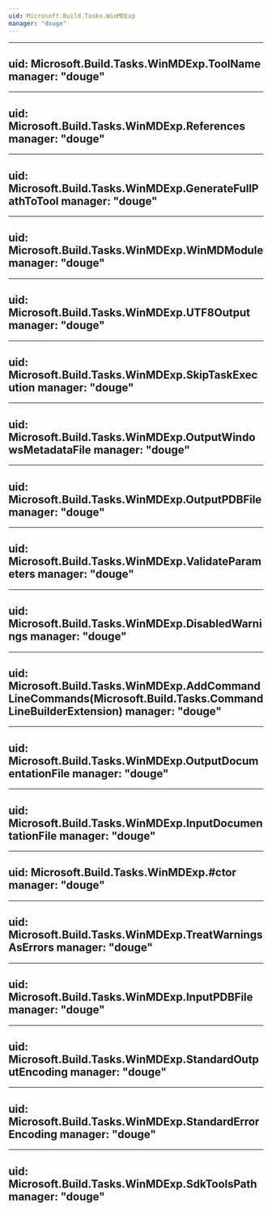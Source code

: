 ```yaml
---
uid: Microsoft.Build.Tasks.WinMDExp
manager: "douge"
---
```


---
uid: Microsoft.Build.Tasks.WinMDExp.ToolName
manager: "douge"
---

---
uid: Microsoft.Build.Tasks.WinMDExp.References
manager: "douge"
---

---
uid: Microsoft.Build.Tasks.WinMDExp.GenerateFullPathToTool
manager: "douge"
---

---
uid: Microsoft.Build.Tasks.WinMDExp.WinMDModule
manager: "douge"
---

---
uid: Microsoft.Build.Tasks.WinMDExp.UTF8Output
manager: "douge"
---

---
uid: Microsoft.Build.Tasks.WinMDExp.SkipTaskExecution
manager: "douge"
---

---
uid: Microsoft.Build.Tasks.WinMDExp.OutputWindowsMetadataFile
manager: "douge"
---

---
uid: Microsoft.Build.Tasks.WinMDExp.OutputPDBFile
manager: "douge"
---

---
uid: Microsoft.Build.Tasks.WinMDExp.ValidateParameters
manager: "douge"
---

---
uid: Microsoft.Build.Tasks.WinMDExp.DisabledWarnings
manager: "douge"
---

---
uid: Microsoft.Build.Tasks.WinMDExp.AddCommandLineCommands(Microsoft.Build.Tasks.CommandLineBuilderExtension)
manager: "douge"
---

---
uid: Microsoft.Build.Tasks.WinMDExp.OutputDocumentationFile
manager: "douge"
---

---
uid: Microsoft.Build.Tasks.WinMDExp.InputDocumentationFile
manager: "douge"
---

---
uid: Microsoft.Build.Tasks.WinMDExp.#ctor
manager: "douge"
---

---
uid: Microsoft.Build.Tasks.WinMDExp.TreatWarningsAsErrors
manager: "douge"
---

---
uid: Microsoft.Build.Tasks.WinMDExp.InputPDBFile
manager: "douge"
---

---
uid: Microsoft.Build.Tasks.WinMDExp.StandardOutputEncoding
manager: "douge"
---

---
uid: Microsoft.Build.Tasks.WinMDExp.StandardErrorEncoding
manager: "douge"
---

---
uid: Microsoft.Build.Tasks.WinMDExp.SdkToolsPath
manager: "douge"
---
